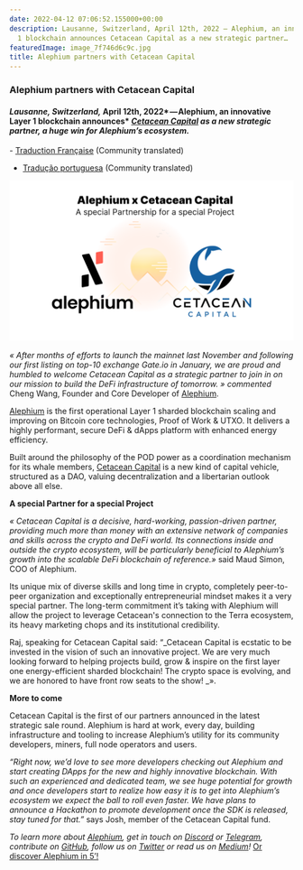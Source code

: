 ```yaml
---
date: 2022-04-12 07:06:52.155000+00:00
description: Lausanne, Switzerland, April 12th, 2022 — Alephium, an innovative Layer
  1 blockchain announces Cetacean Capital as a new strategic partner…
featuredImage: image_7f746d6c9c.jpg
title: Alephium partners with Cetacean Capital
---
```


### **Alephium partners with Cetacean Capital**

#### _Lausanne, Switzerland,_ April 12th, 2022* — Alephium, an innovative Layer 1 blockchain announces* <a href="https://cetacean.capital/" class="markup--anchor markup--h4-anchor" data-href="https://cetacean.capital/" rel="noopener" target="_blank"><em>Cetacean Capital</em></a> _as a new strategic partner, a huge win for Alephium’s ecosystem._

\- <a href="https://medium.com/@Oheka/alephium-sassocie-%C3%A0-cetacean-capital-413630aeee94" class="markup--anchor markup--p-anchor" data-href="https://medium.com/@Oheka/alephium-sassocie-%C3%A0-cetacean-capital-413630aeee94" target="_blank">Traduction Française</a> (Community translated)

- <a href="https://medium.com/@alephium-pt/alephium-se-associa-%C3%A0-cetacean-capital-5b1f14a9e0d8" class="markup--anchor markup--p-anchor" data-href="https://medium.com/@alephium-pt/alephium-se-associa-%C3%A0-cetacean-capital-5b1f14a9e0d8" target="_blank">Tradução portuguesa</a> (Community translated)

![](image_7f746d6c9c.jpg)

_« After months of efforts to launch the mainnet last November and following our first listing on top-10 exchange Gate.io in January, we are proud and humbled to welcome Cetacean Capital as a strategic partner to join in on our mission to build the DeFi infrastructure of tomorrow. » commented_ Cheng Wang, Founder and Core Developer of <a href="https://alephium.org/" class="markup--anchor markup--p-anchor" data-href="https://alephium.org/" rel="noopener" target="_blank">Alephium</a>.

<a href="https://alephium.org/" class="markup--anchor markup--p-anchor" data-href="https://alephium.org/" rel="noopener" target="_blank">Alephium</a> is the first operational Layer 1 sharded blockchain scaling and improving on Bitcoin core technologies, Proof of Work & UTXO. It delivers a highly performant, secure DeFi & dApps platform with enhanced energy efficiency.

Built around the philosophy of the POD power as a coordination mechanism for its whale members, <a href="https://cetacean.capital/" class="markup--anchor markup--p-anchor" data-href="https://cetacean.capital/" rel="noopener" target="_blank">Cetacean Capital</a> is a new kind of capital vehicle, structured as a DAO, valuing decentralization and a libertarian outlook above all else.

**A special Partner for a special Project**

_« Cetacean Capital is a decisive, hard-working, passion-driven partner, providing much more than money with an extensive network of companies and skills across the crypto and DeFi world. Its connections inside and outside the crypto ecosystem, will be particularly beneficial to Alephium’s growth into the scalable DeFi blockchain of reference.»_ said Maud Simon, COO of Alephium.

Its unique mix of diverse skills and long time in crypto, completely peer-to-peer organization and exceptionally entrepreneurial mindset makes it a very special partner. The long-term commitment it’s taking with Alephium will allow the project to leverage Cetacean's connection to the Terra ecosystem, its heavy marketing chops and its institutional credibility.

Raj, speaking for Cetacean Capital said: “_Cetacean Capital is ecstatic to be invested in the vision of such an innovative project. We are very much looking forward to helping projects build, grow & inspire on the first layer one energy-efficient sharded blockchain! The crypto space is evolving, and we are honored to have front row seats to the show! _».

**More to come**

Cetacean Capital is the first of our partners announced in the latest strategic sale round. Alephium is hard at work, every day, building infrastructure and tooling to increase Alephium’s utility for its community developers, miners, full node operators and users.

_“Right now, we’d love to see more developers checking out Alephium and start creating DApps for the new and highly innovative blockchain. With such an experienced and dedicated team, we see huge potential for growth and once developers start to realize how easy it is to get into Alephium’s ecosystem we expect the ball to roll even faster. We have plans to announce a Hackathon to promote development once the SDK is released, stay tuned for that.”_ says Josh, member of the Cetacean Capital fund.

_To learn more about_ <a href="https://alephium.org/" class="markup--anchor markup--p-anchor" data-href="https://alephium.org/" rel="noopener" target="_blank"><em>Alephium</em></a>_, get in touch on_ <a href="https://discord.gg/JErgRBfRSB" class="markup--anchor markup--p-anchor" data-href="https://discord.gg/JErgRBfRSB" rel="noopener" target="_blank"><em>Discord</em></a> _or_ <a href="https://t.me/alephiumgroup" class="markup--anchor markup--p-anchor" data-href="https://t.me/alephiumgroup" rel="noopener" target="_blank"><em>Telegram</em></a>_, contribute on_ <a href="https://github.com/alephium" class="markup--anchor markup--p-anchor" data-href="https://github.com/alephium" rel="noopener" target="_blank"><em>GitHub</em></a>_, follow us on_ <a href="https://twitter.com/alephium" class="markup--anchor markup--p-anchor" data-href="https://twitter.com/alephium" rel="noopener" target="_blank"><em>Twitter</em></a> _or read us on_ <a href="https://medium.com/@alephium" class="markup--anchor markup--p-anchor" data-href="https://medium.com/@alephium" target="_blank"><em>Medium</em></a>_!_ <a href="https://medium.com/@alephium/welcome-to-alephium-alph-48dfb72aa458" class="markup--anchor markup--p-anchor" data-href="https://medium.com/@alephium/welcome-to-alephium-alph-48dfb72aa458" target="_blank">Or discover Alephium in 5’!</a>
